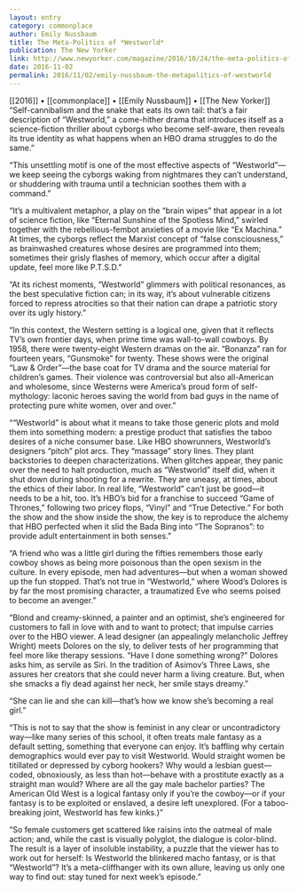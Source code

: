 ```yaml
---
layout: entry
category: commonplace
author: Emily Nussbaum
title: The Meta-Politics of *Westworld*
publication: The New Yorker
link: http://www.newyorker.com/magazine/2016/10/24/the-meta-politics-of-westworld
date: 2016-11-02
permalink: 2016/11/02/emily-nussbaum-the-metapolitics-of-westworld
---
```


[[2016]] • [[commonplace]] • [[Emily Nussbaum]] • [[The New Yorker]]
 
“Self-cannibalism and the snake that eats its own tail: that’s a fair description of “Westworld,” a come-hither drama that introduces itself as a science-fiction thriller about cyborgs who become self-aware, then reveals its true identity as what happens when an HBO drama struggles to do the same.”

“This unsettling motif is one of the most effective aspects of “Westworld”—we keep seeing the cyborgs waking from nightmares they can’t understand, or shuddering with trauma until a technician soothes them with a command.”

“It’s a multivalent metaphor, a play on the “brain wipes” that appear in a lot of science fiction, like “Eternal Sunshine of the Spotless Mind,” swirled together with the rebellious-fembot anxieties of a movie like “Ex Machina.” At times, the cyborgs reflect the Marxist concept of “false consciousness,” as brainwashed creatures whose desires are programmed into them; sometimes their grisly flashes of memory, which occur after a digital update, feel more like P.T.S.D.”

“At its richest moments, “Westworld” glimmers with political resonances, as the best speculative fiction can; in its way, it’s about vulnerable citizens forced to repress atrocities so that their nation can drape a patriotic story over its ugly history.”

“In this context, the Western setting is a logical one, given that it reflects TV’s own frontier days, when prime time was wall-to-wall cowboys. By 1958, there were twenty-eight Western dramas on the air. “Bonanza” ran for fourteen years, “Gunsmoke” for twenty. These shows were the original “Law & Order”—the base coat for TV drama and the source material for children’s games. Their violence was controversial but also all-American and wholesome, since Westerns were America’s proud form of self-mythology: laconic heroes saving the world from bad guys in the name of protecting pure white women, over and over.”

““Westworld” is about what it means to take those generic plots and mold them into something modern: a prestige product that satisfies the taboo desires of a niche consumer base. Like HBO showrunners, Westworld’s designers “pitch” plot arcs. They “massage” story lines. They plant backstories to deepen characterizations. When glitches appear, they panic over the need to halt production, much as “Westworld” itself did, when it shut down during shooting for a rewrite. They are uneasy, at times, about the ethics of their labor. In real life, “Westworld” can’t just be good—it needs to be a hit, too. It’s HBO’s bid for a franchise to succeed “Game of Thrones,” following two pricey flops, “Vinyl” and “True Detective.” For both the show and the show inside the show, the key is to reproduce the alchemy that HBO perfected when it slid the Bada Bing into “The Sopranos”: to provide adult entertainment in both senses.”

“A friend who was a little girl during the fifties remembers those early cowboy shows as being more poisonous than the open sexism in the culture. In every episode, men had adventures—but when a woman showed up the fun stopped. That’s not true in “Westworld,” where Wood’s Dolores is by far the most promising character, a traumatized Eve who seems poised to become an avenger.”

“Blond and creamy-skinned, a painter and an optimist, she’s engineered for customers to fall in love with and to want to protect; that impulse carries over to the HBO viewer. A lead designer (an appealingly melancholic Jeffrey Wright) meets Dolores on the sly, to deliver tests of her programming that feel more like therapy sessions. “Have I done something wrong?” Dolores asks him, as servile as Siri. In the tradition of Asimov’s Three Laws, she assures her creators that she could never harm a living creature. But, when she smacks a fly dead against her neck, her smile stays dreamy.”

“She can lie and she can kill—that’s how we know she’s becoming a real girl.”

“This is not to say that the show is feminist in any clear or uncontradictory way—like many series of this school, it often treats male fantasy as a default setting, something that everyone can enjoy. It’s baffling why certain demographics would ever pay to visit Westworld. Would straight women be titillated or depressed by cyborg hookers? Why would a lesbian guest—coded, obnoxiously, as less than hot—behave with a prostitute exactly as a straight man would? Where are all the gay male bachelor parties? The American Old West is a logical fantasy only if you’re the cowboy—or if your fantasy is to be exploited or enslaved, a desire left unexplored. (For a taboo-breaking joint, Westworld has few kinks.)”

“So female customers get scattered like raisins into the oatmeal of male action; and, while the cast is visually polyglot, the dialogue is color-blind. The result is a layer of insoluble instability, a puzzle that the viewer has to work out for herself: Is Westworld the blinkered macho fantasy, or is that “Westworld”? It’s a meta-cliffhanger with its own allure, leaving us only one way to find out: stay tuned for next week’s episode.”
